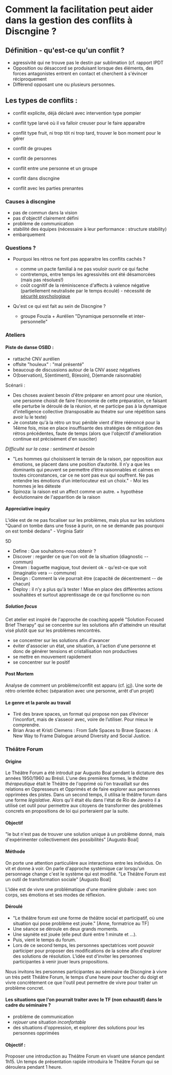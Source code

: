 # Comment la facilitation peut aider dans la gestion des conflits à Discngine ?

## Définition - qu'est-ce qu'un conflit ?

- agressivité qui ne trouve pas le destin par sublimation (cf. rapport IPDT
- Opposition ou désaccord se produisant lorsque des éléments, des forces
  antagonistes entrent en contact et cherchent à s'évincer réciproquement
- Différend opposant une ou plusieurs personnes.

## Les types de conflits :

- conflit explicite, déjà déclaré avec intervention type pompier
- conflit type larvé où il va falloir creuser pour le faire apparaître
- conflit type fruit, ni trop tôt ni trop tard, trouver le bon moment pour le
  gérer

- conflit de groupes
- conflit de personnes
- conflit entre une personne et un groupe

- conflit dans discngine
- conflit avec les parties prenantes

### Causes à discngine

- pas de commun dans la vision
- pas d'objectif clairement défini
- problème de communication
- stabilité des équipes (nécessaire à leur performance : structure stability)
- embarquement

### Questions ?

- Pourquoi les rétros ne font pas apparaitre les conflits cachés ?

  - comme un pacte familial à ne pas vouloir ouvrir ce qui fache
  - contretemps, entre temps les agressivités ont été désamorcées (mais pas
    résolues!)
  - coût cognitif de la réminiscence d'affects à valence négative (partiellement
    neutralisée par le temps écoulé) - nécessité de [sécurité
    psychologique](https://rework.withgoogle.com/guides/understanding-team-effectiveness/steps/foster-psychological-safety/)

- Qu'est ce qui est fait au sein de Discngine ?
  - groupe Fouzia + Aurélien "Dynamique personnelle et inter-personnelle"

### Ateliers

#### Piste de danse OSBD :

- rattaché CNV aurélien
- offsite "houleux" : "mal présenté"
- beaucoup de discussions autour de la CNV assez négatives
- O(bservation), S(entiment), B(esoin), D(emande raisonnable)

Scénarii :

- Des choses avaient besoin d'être préparer en amont pour une réunion, une
  personne choisit de faire l'économie de cette préparation, ce faisant elle
  perturbe le déroulé de la réunion, et ne participe pas à la dynamique
  d'intelligence collective (transposable au théatre sur une répétition sans
  avoir lu le texte)
- Je constate qu'à la rétro un truc pénible vient d'être réénoncé pour la 14ème
  fois, mise en place insuffisante des stratégies de mitigation des rétros
  précédentes, faute de temps (alors que l'objectif d'amélioration continue est
  précisément d'en susciter)

_Difficulté sur la case : sentiment et besoin_

- "Les hommes qui choisissent le terrain de la raison, par opposition aux
  émotions, se placent dans une position d’autorité. Il n’y a que les dominants
  qui peuvent se permettre d’être raisonnables et calmes en toutes
  circonstances, car ce ne sont pas eux qui souffrent. Ne pas entendre les
  émotions d’un interlocuteur est un choix." - Moi les hommes je les déteste
- Spinoza: la raison est un affect comme un autre. + hypothèse évolutionnaire de
  l'apparition de la raison

#### Appreciative inquiry

L'idée est de ne pas focaliser sur les problèmes, mais plus sur les solutions
"Quand on tombe dans une fosse à purin, on ne se demande pas pourquoi on est
tombé dedans" - Virginia Satir

5D

- Define : Que souhaitons-nous obtenir ?
- Discover : regarder ce que l'on voit de la situation (diagnostic -- commun)
- Dream : baguette magique, tout devient ok - qu'est-ce que voit (imaginatio
  vera -- commune)
- Design : Comment la vie pourrait être (capacité de décentrement -- de chacun)
- Deploy : il n'y a plus qu'à tester ! Mise en place des différentes actions
  souhaitées et surtout apprentissage de ce qui fonctionne ou non

##### Solution focus

Cet atelier est inspiré de l'approche de coaching appelé "Solution Focused Brief
Therapy" qui se concentre sur les solutions afin d'atteindre un résultat visé
plutôt que sur les problèmes rencontrés.

- se concentrer sur les solutions afin d'avancer
- éviter d'associer un état, une situation, à l'action d'une personne et donc de
  générer tensions et cristallisation non productives
- se mettre en mouvement rapidement
- se concentrer sur le positif

#### Post Mortem

Analyse de comment un problème/conflit est apparu (cf.
[ici](https://www.ashbyhq.com/blog/engineering/async-remote-postmortems)). Une
sorte de rétro orientée échec (séparation avec une personne, arrêt d'un projet)

#### Le genre et la parole au travail

- Tiré des brave spaces, un format qui propose non pas d’évincer l’inconfort, mais de s’asseoir avec, voire de l’utiliser. Pour mieux le comprendre.
- Brian Arao et Kristi Clemens : From Safe Spaces to Brave Spaces : A New Way to Frame Dialogue around Diversity and Social Justice.

### Théâtre Forum

#### Origine

Le Théâtre Forum a été introduit par Augusto Boal pendant la dictature des
années 1950/1960 au Brésil. L'une des premières formes, le _théâtre
thérapeutique_ était le Théâtre de l'opprimé où l'on travaillait sur des
relations en Oppresseurs et Opprimés et de faire explorer aux personnes
opprimées des pistes. Dans un second temps, il utilisa le théâtre forum dans
une forme _législative_. Alors qu'il était élu dans l'état de Rio de Janeiro il
a utilisé cet outil pour permettre aux citoyens de transformer des problèmes
concrets en propositions de loi qui porteraient par la suite.

#### Objectif

"le but n'est pas de trouver une solution unique à un problème donné, mais
d'expérimenter collectivement des possibilités" [Augusto Boal]

#### Méthode

On porte une attention particulière aux interactions entre les individus. On
vit et donne à voir. On parle d'approche systémique car lorsqu'un personnage
change c'est le système qui est modifié. "Le Théâtre Forum est un outil de
transformation sociale" [Augusto Boal]

L'idée est de vivre une problématique d'une manière globale : avec son corps,
ses émotions et ses modes de réflexion.

#### Déroulé

- "Le théâtre forum est une forme de théâtre social et participatif, où une
  situation qui pose problème est jouée." [Anne, formatrice au TF]
- Une séance se déroule en deux grands moments.
- Une saynète est jouée (elle peut duré entre 1 minute et ...).
- Puis, vient le temps du forum.
- Lors de ce second temps, les personnes spectatrices vont pouvoir participer
  pour proposer des modifications de la scène afin d'explorer des solutions de
  résolution. L'idée est d'inviter les personnes participantes à venir jouer
  leurs propositions.

Nous invitons les personnes participantes au séminaire de Discngine à vivre un
très petit Théâtre Forum, le temps d'une heure pour toucher du doigt et vivre
concrètement ce que l'outil peut permettre de vivre pour traiter un problème
concret.

#### Les situations que l'on pourrait traiter avec le TF (non exhaustif) dans le cadre du séminaire ?

- problème de communication
- _rejouer_ une situation _inconfortable_
- des situations d'oppression, et explorer des solutions pour les personnes
  opprimées

#### Objectif :

Proposer une introduction au Théâtre Forum en vivant une séance pendant 1h15.
Un temps de présentation rapide introduira le Théâtre Forum qui se déroulera
pendant 1 heure.
